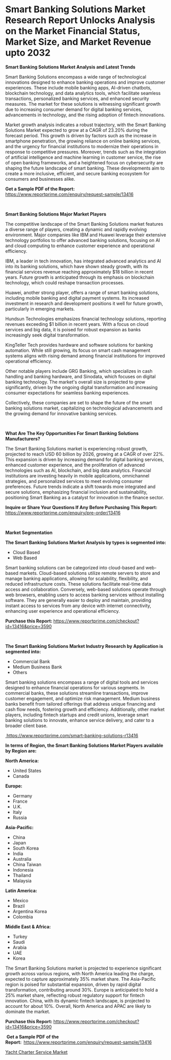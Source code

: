 <p><h1>Smart Banking Solutions Market Research Report Unlocks Analysis on the Market Financial Status, Market Size, and Market Revenue upto 2032</h1></p><p><strong>Smart Banking Solutions Market Analysis and Latest Trends</strong></p>
<p><p>Smart Banking Solutions encompass a wide range of technological innovations designed to enhance banking operations and improve customer experiences. These include mobile banking apps, AI-driven chatbots, blockchain technology, and data analytics tools, which facilitate seamless transactions, personalized banking services, and enhanced security measures. The market for these solutions is witnessing significant growth due to increasing consumer demand for digital banking services, advancements in technology, and the rising adoption of fintech innovations.</p><p>Market growth analysis indicates a robust trajectory, with the Smart Banking Solutions Market expected to grow at a CAGR of 23.20% during the forecast period. This growth is driven by factors such as the increase in smartphone penetration, the growing reliance on online banking services, and the urgency for financial institutions to modernize their operations in response to competitive pressures. Moreover, trends such as the integration of artificial intelligence and machine learning in customer service, the rise of open banking frameworks, and a heightened focus on cybersecurity are shaping the future landscape of smart banking. These developments aim to create a more inclusive, efficient, and secure banking ecosystem for consumers and businesses alike.</p></p>
<p><strong>Get a Sample PDF of the Report:&nbsp;</strong> <a href="https://www.reportprime.com/enquiry/request-sample/13416?utm_campaign=3443&utm_medium=2&utm_source=Github&utm_content=ia&utm_term=20032025&utm_id=smart-banking-solutions">https://www.reportprime.com/enquiry/request-sample/13416</a></p>
<p>&nbsp;</p>
<p><strong>Smart Banking Solutions Major Market Players</strong></p>
<p><p>The competitive landscape of the Smart Banking Solutions market features a diverse range of players, creating a dynamic and rapidly evolving environment. Major companies like IBM and Huawei leverage their extensive technology portfolios to offer advanced banking solutions, focusing on AI and cloud computing to enhance customer experience and operational efficiency. </p><p>IBM, a leader in tech innovation, has integrated advanced analytics and AI into its banking solutions, which have shown steady growth, with its financial services revenue reaching approximately $18 billion in recent years. Future growth is anticipated through its emphasis on blockchain technology, which could reshape transaction processes.</p><p>Huawei, another strong player, offers a range of smart banking solutions, including mobile banking and digital payment systems. Its increased investment in research and development positions it well for future growth, particularly in emerging markets.</p><p>Hundsun Technologies emphasizes financial technology solutions, reporting revenues exceeding $1 billion in recent years. With a focus on cloud services and big data, it is poised for robust expansion as banks increasingly seek digital transformation.</p><p>KingTeller Tech provides hardware and software solutions for banking automation. While still growing, its focus on smart cash management systems aligns with rising demand among financial institutions for improved operational efficiency.</p><p>Other notable players include GRG Banking, which specializes in cash handling and banking hardware, and Sinodata, which focuses on digital banking technology. The market's overall size is projected to grow significantly, driven by the ongoing digital transformation and increasing consumer expectations for seamless banking experiences. </p><p>Collectively, these companies are set to shape the future of the smart banking solutions market, capitalizing on technological advancements and the growing demand for innovative banking services.</p></p>
<p>&nbsp;</p>
<p><strong>What Are The Key Opportunities For Smart Banking Solutions Manufacturers?</strong></p>
<p><p>The Smart Banking Solutions market is experiencing robust growth, projected to reach USD 60 billion by 2026, growing at a CAGR of over 22%. This expansion is driven by increasing demand for digital banking services, enhanced customer experience, and the proliferation of advanced technologies such as AI, blockchain, and big data analytics. Financial institutions are investing heavily in mobile applications, omnichannel strategies, and personalized services to meet evolving consumer preferences. Future trends indicate a shift towards more integrated and secure solutions, emphasizing financial inclusion and sustainability, positioning Smart Banking as a catalyst for innovation in the finance sector.</p></p>
<p><strong>Inquire or Share Your Questions If Any Before Purchasing This Report:</strong> <a href="https://www.reportprime.com/enquiry/pre-order/13416?utm_campaign=3443&utm_medium=2&utm_source=Github&utm_content=ia&utm_term=20032025&utm_id=smart-banking-solutions">https://www.reportprime.com/enquiry/pre-order/13416</a></p>
<p>&nbsp;</p>
<p><strong>Market Segmentation</strong></p>
<p><strong>The Smart Banking Solutions Market Analysis by types is segmented into:</strong></p>
<p><ul><li>Cloud Based</li><li>Web Based</li></ul></p>
<p><p>Smart banking solutions can be categorized into cloud-based and web-based markets. Cloud-based solutions utilize remote servers to store and manage banking applications, allowing for scalability, flexibility, and reduced infrastructure costs. These solutions facilitate real-time data access and collaboration. Conversely, web-based solutions operate through web browsers, enabling users to access banking services without installing software. They are generally easier to deploy and maintain, providing instant access to services from any device with internet connectivity, enhancing user experience and operational efficiency.</p></p>
<p><strong>Purchase this Report:&nbsp;</strong><a href="https://www.reportprime.com/checkout?id=13416&price=3590&utm_campaign=3443&utm_medium=2&utm_source=Github&utm_content=ia&utm_term=20032025&utm_id=smart-banking-solutions">https://www.reportprime.com/checkout?id=13416&price=3590</a></p>
<p>&nbsp;</p>
<p><strong>The Smart Banking Solutions Market Industry Research by Application is segmented into:</strong></p>
<p><ul><li>Commercial Bank</li><li>Medium Business Bank</li><li>Others</li></ul></p>
<p><p>Smart banking solutions encompass a range of digital tools and services designed to enhance financial operations for various segments. In commercial banks, these solutions streamline transactions, improve customer engagement, and optimize risk management. Medium business banks benefit from tailored offerings that address unique financing and cash flow needs, fostering growth and efficiency. Additionally, other market players, including fintech startups and credit unions, leverage smart banking solutions to innovate, enhance service delivery, and cater to a broader client base.</p></p>
<p><a href="https://www.reportprime.com/smart-banking-solutions-r13416?utm_campaign=3443&utm_medium=2&utm_source=Github&utm_content=ia&utm_term=20032025&utm_id=smart-banking-solutions">&nbsp;https://www.reportprime.com/smart-banking-solutions-r13416</a></p>
<p><strong>In terms of Region, the Smart Banking Solutions Market Players available by Region are:</strong></p>
<p>
    <p> <strong> North America: </strong>
        <ul>
            <li>United States</li>
            <li>Canada</li>
        </ul>
        </p> 
    <p> <strong> Europe: </strong>
        <ul>
            <li>Germany</li>
            <li>France</li>
            <li>U.K.</li>
            <li>Italy</li>
            <li>Russia</li>
        </ul>
        </p> 
    <p> <strong> Asia-Pacific: </strong>
        <ul>
            <li>China</li>
            <li>Japan</li>
            <li>South Korea</li>
            <li>India</li>
            <li>Australia</li>
            <li>China Taiwan</li>
            <li>Indonesia</li>
            <li>Thailand</li>
            <li>Malaysia</li>
        </ul>
        </p> 
    <p> <strong> Latin America: </strong>
        <ul>
            <li>Mexico</li>
            <li>Brazil</li>
            <li>Argentina Korea</li>
            <li>Colombia</li>
        </ul>
        </p> 
    <p> <strong> Middle East & Africa: </strong>
        <ul>
            <li>Turkey</li>
            <li>Saudi</li>
            <li>Arabia</li>
            <li>UAE</li>
            <li>Korea</li>
        </ul>
    </p>
    </p>
<p><p>The Smart Banking Solutions market is projected to experience significant growth across various regions, with North America leading the charge, expected to capture approximately 35% market share. The Asia-Pacific region is poised for substantial expansion, driven by rapid digital transformation, contributing around 30%. Europe is anticipated to hold a 25% market share, reflecting robust regulatory support for fintech innovation. China, with its dynamic fintech landscape, is projected to account for about 10%. Overall, North America and APAC are likely to dominate the market.</p></p>
<p><strong>Purchase this Report: </strong><a href="https://www.reportprime.com/checkout?id=13416&price=3590&utm_campaign=3443&utm_medium=2&utm_source=Github&utm_content=ia&utm_term=20032025&utm_id=smart-banking-solutions">https://www.reportprime.com/checkout?id=13416&price=3590</a></p>
<p>&nbsp;<strong>Get a Sample PDF of the Report:&nbsp;&nbsp;</strong><a href="https://www.reportprime.com/enquiry/request-sample/13416?utm_campaign=3443&utm_medium=2&utm_source=Github&utm_content=ia&utm_term=20032025&utm_id=smart-banking-solutions">https://www.reportprime.com/enquiry/request-sample/13416</a></p>
<p><strong></strong></p>
<p><p><a href="https://github.com/sirayedantte/Market-Research-Report-List-1/blob/main/yacht-charter-service-market.md?utm_campaign=3443&utm_medium=2&utm_source=Github&utm_content=ia&utm_term=20032025&utm_id=smart-banking-solutions">Yacht Charter Service Market</a></p></p>